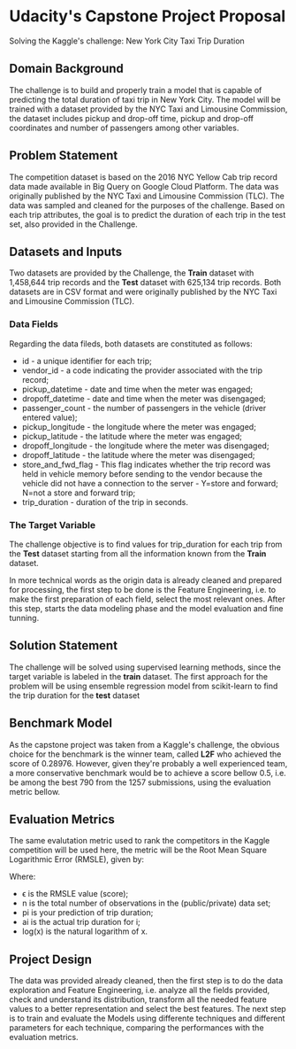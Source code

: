 # Udacity's Capstone Project Proposal

Solving the Kaggle's challenge: New York City Taxi Trip Duration

## Domain Background

The challenge is to build and properly train a model that is capable of predicting the total duration of taxi trip in New York City. The model will be trained with a dataset provided by the NYC Taxi and Limousine Commission, the dataset includes pickup and drop-off time, pickup and drop-off coordinates and number of passengers among other variables.

## Problem Statement

The competition dataset is based on the 2016 NYC Yellow Cab trip record data made available in Big Query on Google Cloud Platform. The data was originally published by the NYC Taxi and Limousine Commission (TLC). The data was sampled and cleaned for the purposes of the challenge. Based on each trip attributes, the goal is to predict the duration of each trip in the test set, also provided in the Challenge.

## Datasets and Inputs

Two datasets are provided by the Challenge, the **Train** dataset with 1,458,644 trip records and the **Test** dataset with 625,134 trip records. Both datasets are in CSV format and were originally published by the NYC Taxi and Limousine Commission (TLC).

### Data Fields

Regarding the data fileds, both datasets are constituted as follows:

* id - a unique identifier for each trip;
* vendor_id - a code indicating the provider associated with the trip record;
* pickup_datetime - date and time when the meter was engaged;
* dropoff_datetime - date and time when the meter was disengaged;
* passenger_count - the number of passengers in the vehicle (driver entered value);
* pickup_longitude - the longitude where the meter was engaged;
* pickup_latitude - the latitude where the meter was engaged;
* dropoff_longitude - the longitude where the meter was disengaged;
* dropoff_latitude - the latitude where the meter was disengaged;
* store_and_fwd_flag - This flag indicates whether the trip record was held in vehicle memory before sending to the vendor because the vehicle did not have a connection to the server - Y=store and forward; N=not a store and forward trip;
* trip_duration - duration of the trip in seconds.

### The Target Variable

The challenge objective is to find values for trip_duration for each trip from the **Test** dataset starting from all the information known from the **Train** dataset.

In more technical words as the origin data is already cleaned and prepared for processing, the first step to be done is the Feature Engineering, i.e. to make the first preparation of each field, select the most relevant ones. After this step, starts the data modeling phase and the model evaluation and fine tunning.

## Solution Statement

The challenge will be solved using supervised learning methods, since the target variable is labeled in the **train** dataset. The first approach for the problem will be using ensemble regression model from scikit-learn to find the trip duration for the **test** dataset

## Benchmark Model

As the capstone project was taken from a Kaggle's challenge, the obvious choice for the benchmark is the winner team, called **L2F** who achieved the score of 0.28976. However, given they're probably a well experienced team, a more conservative benchmark would be to achieve a score bellow 0.5, i.e. be among the best 790 from the 1257 submissions, using the evaluation metric bellow.

## Evaluation Metrics

The same evalutation metric used to rank the competitors in the Kaggle competition will be used here, the metric will be the Root Mean Square Logarithmic Error (RMSLE), given by:

Where:

* ϵ is the RMSLE value (score);
* n is the total number of observations in the (public/private) data set;
* pi is your prediction of trip duration;
* ai is the actual trip duration for i;
* log(x) is the natural logarithm of x.

## Project Design

The data was provided already cleaned, then the first step is to do the data exploration and Feature Engineering, i.e. analyze all the fields provided, check and understand its distribution, transform all the needed feature values to a better representation and select the best features. The next step is to train and evaluate the Models using differente techniques and different parameters for each technique, comparing the performances with the evaluation metrics.